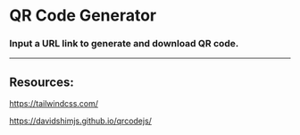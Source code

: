 # QR Code Generator

### Input a URL link to generate and download QR code.

---

## Resources:

https://tailwindcss.com/

https://davidshimjs.github.io/qrcodejs/
